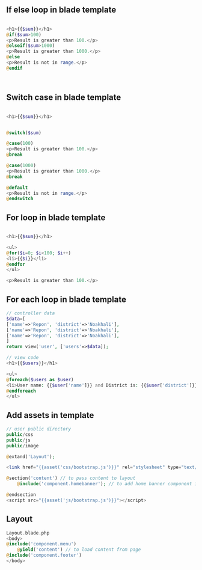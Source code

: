## If else loop in blade template
```php

<h1>{{$sum}}</h1>
@if($sum>100)
<p>Result is greater than 100.</p>
@elseif($sum>1000)
<p>Result is greater than 1000.</p>
@else
<p>Result is not in range.</p>
@endif




```


## Switch case in blade template
```php

<h1>{{$sum}}</h1>


@switch($sum)

@case(100)
<p>Result is greater than 100.</p>
@break

@case(1000)
<p>Result is greater than 1000.</p>
@break

@default
<p>Result is not in range.</p>
@endswitch

```



## For loop in blade template
```php

<h1>{{$sum}}</h1>

<ul>
@for($i=0; $i<100; $i++)
<li>{{$i}}</li>
@endfor
</ul>

<p>Result is greater than 100.</p>


```


## For each loop in blade template
```php
// controller data
$data=[
['name'=>'Repon', 'district'=>'Noakhali'],
['name'=>'Repon', 'district'=>'Noakhali'],
['name'=>'Repon', 'district'=>'Noakhali'],
]
return view('user', ['users'=>$data]);

// view code
<h1>{{$users}}</h1>

<ul>
@foreach($users as $user)
<li>User name: {{$user['name']}} and District is: {{$user['district']}}</li>
@endforeach
</ul>

```


## Add assets in template
```php
// user public directory 
public/css
public/js
public/image

@extand('Layout');

<link href="{{asset('css/bootstrap.js')}}" rel="stylesheet" type="text/css" />

@section('content') // to pass content to layout
	@include('component.homebanner'); // to add home banner component into page view 

@endsection
<script src="{{asset('js/bootstrap.js')}}"></script>
```

## Layout
```php
Layout.blade.php
<body>
@include('component.menu')
	@yield('content') // to load content from page
@include('component.footer')
</body>
```
